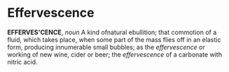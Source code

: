 # Effervescence

**EFFERVES'CENCE**, _noun_ A kind ofnatural ebullition; that commotion of a fluid, which takes place, when some part of the mass flies off in an elastic form, producing innumerable small bubbles; as the _effervescence_ or working of new wine, cider or beer; the _effervescence_ of a carbonate with nitric acid.
